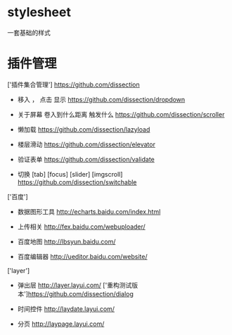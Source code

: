 # stylesheet
一套基础的样式

# 插件管理

['插件集合管理']
https://github.com/dissection 

* 移入 ， 点击 显示
https://github.com/dissection/dropdown


* 关于屏幕 卷入到什么距离 触发什么
https://github.com/dissection/scroller

* 懒加载
https://github.com/dissection/lazyload

* 楼层滑动 
https://github.com/dissection/elevator

* 验证表单
https://github.com/dissection/validate

* 切换 [tab] [focus] [slider] [imgscroll] 
https://github.com/dissection/switchable


['百度']
* 数据图形工具
http://echarts.baidu.com/index.html

* 上传相关
http://fex.baidu.com/webuploader/

* 百度地图
http://lbsyun.baidu.com/

* 百度编辑器
http://ueditor.baidu.com/website/

['layer']
* 弹出层 
http://layer.layui.com/
['重构测试版本']https://github.com/dissection/dialog

* 时间控件
http://laydate.layui.com/

* 分页
http://laypage.layui.com/
